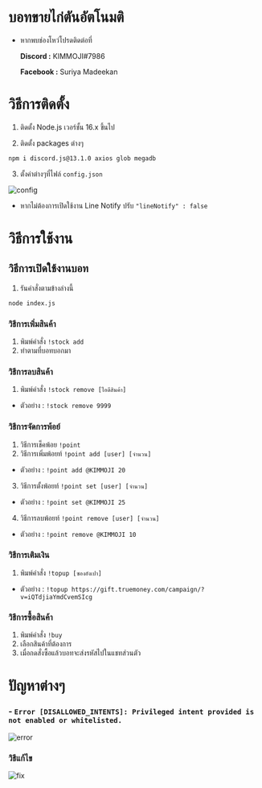 # บอทขายไก่ตันอัตโนมติ
- หากพบช่องโหว่โปรดติดต่อที่

  **Discord :** KIMMOJI#7986

  **Facebook :** Suriya Madeekan

# วิธีการติดตั้ง
 1. ติดตั้ง Node.js เวอร์ชั้น 16.x ขึ้นไป

 2. ติดตั้ง packages ต่างๆ

```sh 
npm i discord.js@13.1.0 axios glob megadb  
```

3. ตั้งค่าต่างๆที่ไฟล์ `config.json`

![config](https://cdn.discordapp.com/attachments/817365316950294569/879950485686190110/20210825_114755.png) 

- หากไม่ต้องการเปิดใช้งาน Line Notify ปรับ `"lineNotify" : false`

# วิธีการใช้งาน
 ## วิธีการเปิดใช้งานบอท
  1. รันคำสั่งตามข้างล่างนี้
```sh
node index.js
```
### วิธีการเพิ่มสินค้า
  1. พิมพ์คำสั่ง `!stock add`
  2. ทำตามที่บอทบอกมา

### วิธีการลบสินค้า
  1. พิมพ์คำสั่ง `!stock remove [ไอดีสินค้า]`
   - ตัวอย่าง : `!stock remove 9999`
### วิธีการจัดการพ้อย์
 1. วิธีการเช็คพ้อย `!point`
 2. วิธีการเพิ่มพ้อยท์ `!point add [user] [จำนวน]`
   - ตัวอย่าง : `!point add @KIMMOJI 20`
 3. วิธีการตั้งพ้อยท์ `!point set [user] [จำนวน]`
   - ตัวอย่าง : `!point set @KIMMOJI 25`
 4. วิธีการลบพ้อยท์ `!point remove [user] [จำนวน]`
   - ตัวอย่าง : `!point remove @KIMMOJI 10`

### วิธีการเติมเงิน 
 1. พิมพ์คำสั่ง `!topup [ซองอังเปา]`
   - ตัวอย่าง : `!topup https://gift.truemoney.com/campaign/?v=iQTdjiaYmdCvemSIcg`

### วิธีการซื้อสินค้า
 1. พิมพ์คำสั่ง  `!buy`
 2. เลือกสินค้าที่ต้องการ
 3. เมื่อกดสั่งซื้อแล้วบอทจะส่งรหัสไปในแชทส่วนตัว

# ปัญหาต่างๆ

 ### - `Error [DISALLOWED_INTENTS]: Privileged intent provided is not enabled or whitelisted. `
![error](https://cdn.discordapp.com/attachments/817365316950294569/880011077914607636/unknown.png) 

### วิธีแก้ไข

![fix](https://cdn.discordapp.com/attachments/817365316950294569/880010716357206046/dpC9g.png) 
